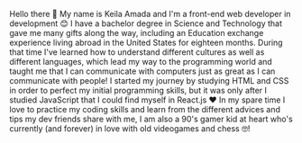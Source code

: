 Hello there 👋 My name is Keila Amada and I'm a front-end web developer in development 😊 I have a bachelor degree in Science and Technology that gave me many gifts along the way, including an Education exchange experience living abroad in the United States for eighteen months. During that time I've learned how to understand different cultures as well as different languages, which lead my way to the programming world and taught me that I can communicate with computers just as great as I can communicate with people! I started my journey by studying HTML and CSS in order to perfect my initial programming skills, but it was only after I studied JavaScript that I could find myself in React.js ❤️ 
In my spare time I love to practice my coding skills and learn from the different advices and tips my dev friends share with me, I am also a 90's gamer kid at heart who's currently (and forever) in love with old videogames and chess 🤓! 


